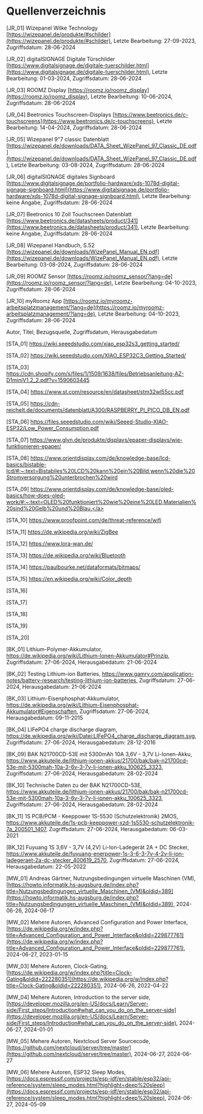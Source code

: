 # Quellenverzeichnis


<a id="jr_01"></a>[JR_01] Wizepanel Wilke Technology [https://wizepanel.de/produkte/#schilder](https://wizepanel.de/produkte/#schilder), Letzte Bearbeitung: 27-09-2023, Zugriffsdatum: 28-06-2024

<a id="jr_02"></a>[JR_02] digitalSIGNAGE Digitale Türschilder [https://www.digitalsignage.de/digitale-tuerschilder.html](https://www.digitalsignage.de/digitale-tuerschilder.html), Letzte Bearbeitung: 01-03-2024, Zugriffsdatum: 28-06-2024

<a id="jr_03"></a>[JR_03] ROOMZ Display [https://roomz.io/roomz_display](https://roomz.io/roomz_display), Letzte Bearbeitung: 10-06-2024, Zugriffsdatum: 28-06-2024

<a id="jr_04"></a>[JR_04] Beetronics Touchscreen-Displays [https://www.beetronics.de/c-touchscreens](https://www.beetronics.de/c-touchscreens), Letzte Bearbeitung: 14-04-2024, Zugriffsdatum: 28-06-2024

<a id="jr_05"></a>[JR_05] Wizepanel 9"7 classic Datenblatt [https://wizepanel.de/downloads/DATA_Sheet_WizePanel_97_Classic_DE.pdf](https://wizepanel.de/downloads/DATA_Sheet_WizePanel_97_Classic_DE.pdf), Letzte Bearbeitung: 03-08-2024, Zugriffsdatum: 28-06-2024

<a id="jr_06"></a>[JR_06] digitalSIGNAGE digitales Signboard [https://www.digitalsignage.de/portfolio-hardware/xds-1078d-digital-signage-signboard.html](https://www.digitalsignage.de/portfolio-hardware/xds-1078d-digital-signage-signboard.html),  Letzte Bearbeitung: keine Angabe, Zugriffsdatum: 28-06-2024

<a id="jr_07"></a>[JR_07] Beetronics 10 Zoll Touchscreen Datenblatt [https://www.beetronics.de/datasheets/product/341](https://www.beetronics.de/datasheets/product/341), Letzte Bearbeitung: keine Angabe, Zugriffsdatum: 28-06-2024

<a id="jr_08"></a>[JR_08] Wizepanel Handbuch, S.52 [https://wizepanel.de/downloads/WizePanel_Manual_EN.pdf](https://wizepanel.de/downloads/WizePanel_Manual_EN.pdf), Letzte Bearbeitung: 03-08-2024, Zugriffsdatum: 28-06-2024

<a id="jr_09"></a>[JR_09] ROOMZ Sensor [https://roomz.io/roomz_sensor/?lang=de](https://roomz.io/roomz_sensor/?lang=de), Letzte Bearbeitung: 04-10-2023, Zugriffsdatum: 28-06-2024

<a id="jr_10"></a>[JR_10] myRoomz App [https://roomz.io/myroomz-arbeitsplatzmanagement/?lang=de](https://roomz.io/myroomz-arbeitsplatzmanagement/?lang=de), Letzte Bearbeitung: 04-10-2023, Zugriffsdatum: 28-06-2024


Autor, Titel, Bezugsquelle, Zugriffsdatum, Herausgabedatum 

<a id="STA_01">[STA_01] https://wiki.seeedstudio.com/xiao_esp32s3_getting_started/</a>

<a id="STA_02">[STA_02] https://wiki.seeedstudio.com/XIAO_ESP32C3_Getting_Started/</a>

<a id="STA_03">[STA_03] https://cdn.shopify.com/s/files/1/1509/1638/files/Betriebsanleitung-AZ-D1miniV1.2_2.pdf?v=1590603445</a>

<a id="STA_04">[STA_04] https://www.st.com/resource/en/datasheet/stm32wl55cc.pdf</a>

<a id="STA_05">[STA_05] https://cdn-reichelt.de/documents/datenblatt/A300/RASPBERRY_PI_PICO_DB_EN.pdf</a>

<a id="STA_06">[STA_06] https://files.seeedstudio.com/wiki/Seeed-Studio-XIAO-ESP32/Low_Power_Consumption.pdf</a>

<!-- epaper -->
<a id="STA_07">[STA_07] https://www.glyn.de/produkte/displays/epaper-displays/wie-funktionieren-epaper/</a>

<!-- bistabile lcd -->
<a id="STA_08">[STA_08] https://www.orientdisplay.com/de/knowledge-base/lcd-basics/bistable-lcd/#:~:text=Bistabiles%20LCD%20kann%20ein%20Bild,wenn%20die%20Stromversorgung%20unterbrochen%20wird</a>

<!-- oled -->
<a id="STA_09">[STA_09] https://www.orientdisplay.com/de/knowledge-base/oled-basics/how-does-oled-work/#:~:text=OLED%20funktioniert%20wie%20eine%20LED,Materialien%20sind%20Gelb%20und%20Blau.</a>

<!-- wifi / wlan -->
<a id="STA_10">[STA_10] https://www.proofpoint.com/de/threat-reference/wifi</a>

<!-- zigbee -->
<a id="STA_11">[STA_11] https://de.wikipedia.org/wiki/ZigBee</a>

<!-- lora -->
<a id="STA_12">[STA_12] https://www.lora-wan.de/</a>

<!-- bluetooth -->
<a id="STA_13">[STA_13] https://de.wikipedia.org/wiki/Bluetooth</a>

<!-- bitmap -->
<a id="STA_14">[STA_14] https://paulbourke.net/dataformats/bitmaps/</a>

<!-- bitmap -->
<a id="STA_15">[STA_15] https://en.wikipedia.org/wiki/Color_depth</a>

<a id="STA_16">[STA_16] </a>

<a id="STA_17">[STA_17] </a>

<a id="STA_18">[STA_18] </a>

<a id="STA_19">[STA_19] </a>

<a id="STA_20">[STA_20] </a>

[BK_01] Lithium-Polymer-Akkumulator, https://de.wikipedia.org/wiki/Lithium-Ionen-Akkumulator#Prinzip, Zugriffsdatum: 27-06-2024, Herausgabedatum: 21-06-2024  

[BK_02] Testing Lithium-ion Batteries, https://www.gamry.com/application-notes/battery-research/testing-lithium-ion-batteries, Zugriffsdatum: 27-06-2024, Herausgabedatum: 21-06-2024  

[BK_03] Lithium-Eisenphosphat-Akkumulator, https://de.wikipedia.org/wiki/Lithium-Eisenphosphat-Akkumulator#Eigenschaften, Zugriffsdatum: 27-06-2024, Herausgabedatum: 09-11-2015  

[BK_04] LIFePO4 charge discharge diagram, https://de.wikipedia.org/wiki/Datei:LIFePO4_charge_discharge_diagram.svg, Zugriffsdatum: 27-06-2024, Herausgabedatum: 28-12-2016  



[BK_09] BAK N21700CD-53E mit 5300mAh 10A 3,6V - 3,7V Li-Ionen-Akku, https://www.akkuteile.de/lithium-ionen-akkus/21700/bak/bak-n21700cd-53e-mit-5300mah-10a-3-6v-3-7v-li-ionen-akku_100625_3323, Zugriffsdatum: 27-06-2024, Herausgabedatum: 28-02-2024  

[BK_10] Technische Daten zu der BAK N21700CD-53E, https://www.akkuteile.de/lithium-ionen-akkus/21700/bak/bak-n21700cd-53e-mit-5300mah-10a-3-6v-3-7v-li-ionen-akku_100625_3323, Zugriffsdatum: 27-06-2024, Herausgabedatum: 28-02-2024  

[BK_11] 1S PCB/PCM - Keeppower 1S-5530 (Schutzelektronik) 2MOS, https://www.akkuteile.de/1s-pcb-keeppower-xzd-1s5530-schutzelektronik-7a_200501_1407, Zugriffsdatum: 27-06-2024, Herausgabedatum: 06-03-2021  

[BK_12] Fuyuang 1S 3,6V - 3,7V (4,2V) Li-Ion-Ladegerät 2A + DC Stecker, https://www.akkuteile.de/fuyuang-enerpower-1s-3-6-3-7v-4-2v-li-ion-ladegeraet-2a-dc-stecker_400619_2570, Zugriffsdatum: 27-06-2024, Herausgabedatum: 22-05-2022   


<a id="MW_01">[MW_01] Andreas Gärtner, Nutzungsbedingungen virtuelle Maschinen (VM), [https://howto.informatik.hs-augsburg.de/index.php?title=Nutzungsbedingungen_virtuelle_Maschinen_(VM)&oldid=389](https://howto.informatik.hs-augsburg.de/index.php?title=Nutzungsbedingungen_virtuelle_Maschinen_(VM)&oldid=389), 2024-06-26, 2024-06-17</a>

<a id="MW_02">[MW_02] Mehere Autoren, Advanced Configuration and Power Interface, [https://de.wikipedia.org/w/index.php?title=Advanced_Configuration_and_Power_Interface&oldid=229877761](https://de.wikipedia.org/w/index.php?title=Advanced_Configuration_and_Power_Interface&oldid=229877761), 2024-06-27, 2023-01-15</a>

<a id="MW_03">[MW_03] Mehere Autoren, Clock-Gating,  [https://de.wikipedia.org/w/index.php?title=Clock-Gating&oldid=222280351](https://de.wikipedia.org/w/index.php?title=Clock-Gating&oldid=222280351), 2024-06-26, 2022-04-22</a>

<a id="MW_04">[MW_04] Mehere Autoren, Introduction to the server side, [https://developer.mozilla.org/en-US/docs/Learn/Server-side/First_steps/Introduction#what_can_you_do_on_the_server-side](https://developer.mozilla.org/en-US/docs/Learn/Server-side/First_steps/Introduction#what_can_you_do_on_the_server-side), 2024-06-27, 2024-01-01</a>

<a id="MW_05">[MW_05] Mehere Autoren, Nextcloud Server Sourcecode, [https://github.com/nextcloud/server/tree/master](https://github.com/nextcloud/server/tree/master), 2024-06-27, 2024-06-27</a>

<a id="MW_06">[MW_06] Mehere Autoren, ESP32 Sleep Modes, [https://docs.espressif.com/projects/esp-idf/en/stable/esp32/api-reference/system/sleep_modes.html?highlight=deep%20sleep](https://docs.espressif.com/projects/esp-idf/en/stable/esp32/api-reference/system/sleep_modes.html?highlight=deep%20sleep), 2024-06-27, 2024-05-09</a>


